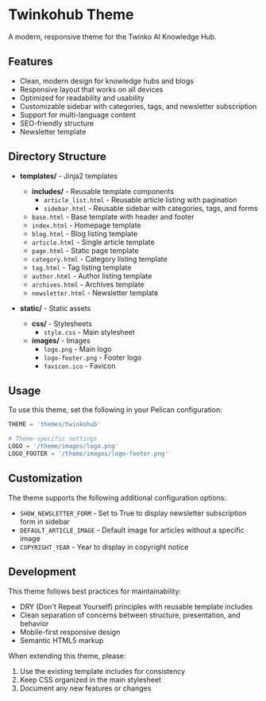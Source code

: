 # Twinkohub Theme

A modern, responsive theme for the Twinko AI Knowledge Hub.

## Features

- Clean, modern design for knowledge hubs and blogs
- Responsive layout that works on all devices
- Optimized for readability and usability
- Customizable sidebar with categories, tags, and newsletter subscription
- Support for multi-language content
- SEO-friendly structure
- Newsletter template

## Directory Structure

- **templates/** - Jinja2 templates
  - **includes/** - Reusable template components
    - `article_list.html` - Reusable article listing with pagination
    - `sidebar.html` - Reusable sidebar with categories, tags, and forms
  - `base.html` - Base template with header and footer
  - `index.html` - Homepage template
  - `blog.html` - Blog listing template
  - `article.html` - Single article template
  - `page.html` - Static page template
  - `category.html` - Category listing template
  - `tag.html` - Tag listing template
  - `author.html` - Author listing template
  - `archives.html` - Archives template
  - `newsletter.html` - Newsletter template

- **static/** - Static assets
  - **css/** - Stylesheets
    - `style.css` - Main stylesheet
  - **images/** - Images
    - `logo.png` - Main logo
    - `logo-footer.png` - Footer logo
    - `favicon.ico` - Favicon

## Usage

To use this theme, set the following in your Pelican configuration:

```python
THEME = 'themes/twinkohub'

# Theme-specific settings
LOGO = '/theme/images/logo.png'
LOGO_FOOTER = '/theme/images/logo-footer.png'
```

## Customization

The theme supports the following additional configuration options:

- `SHOW_NEWSLETTER_FORM` - Set to True to display newsletter subscription form in sidebar
- `DEFAULT_ARTICLE_IMAGE` - Default image for articles without a specific image
- `COPYRIGHT_YEAR` - Year to display in copyright notice

## Development

This theme follows best practices for maintainability:
- DRY (Don't Repeat Yourself) principles with reusable template includes
- Clean separation of concerns between structure, presentation, and behavior
- Mobile-first responsive design
- Semantic HTML5 markup

When extending this theme, please:
1. Use the existing template includes for consistency
2. Keep CSS organized in the main stylesheet
3. Document any new features or changes 